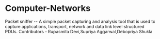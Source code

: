 # Computer-Networks
Packet sniffer
-- A simple packet capturing and analysis tool that is used to capture applications, transport, network and data link level structured PDUs.
Contributors - Rupasmita Devi,Supriya Aggarwal,Debopriya Shukla
